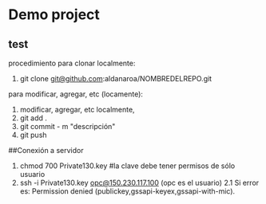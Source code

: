 # Demo project
## test
procedimiento para clonar localmente:
1. git clone git@github.com:aldanaroa/NOMBREDELREPO.git

para modificar, agregar, etc (locamente):
1. modificar, agregar, etc localmente,
2. git add .
3. git commit - m "descripción"
4. git push

##Conexión a servidor
1. chmod 700 Private130.key #la clave debe tener permisos de sólo usuario
2. ssh -i Private130.key opc@150.230.117.100 (opc es el usuario)
2.1 Si error es: Permission denied (publickey,gssapi-keyex,gssapi-with-mic).

